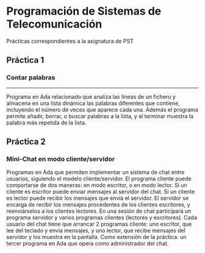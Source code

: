 # Programación de Sistemas de Telecomunicación
Prácticas correspondientes a la asignatura de PST

## Práctica 1
### Contar palabras
----
Programa en Ada relacionado que analiza las líneas de un fichero y almacena en una lista dinámica las palabras diferentes que contiene, incluyendo
el número de veces que aparece cada una. Además el programa permite añadir, borrar, o buscar palabras a la lista, y al terminar muestra la palabra más repetida de la lista.

## Práctica 2
### Mini-Chat en modo cliente/servidor

Programas en Ada que permiten implementar un sistema de chat entre usuarios, siguiendo el modelo cliente/servidor.
El programa cliente puede comportarse de dos maneras: en modo escritor, o en modo lector. Si un cliente es escritor puede enviar mensajes al servidor del chat. Si un cliente es lector puede recibir los mensajes que envía el servidor.
El servidor se encarga de recibir los mensajes procedentes de los clientes escritores, y reenviárselos a los clientes lectores.
En una sesión de chat participará un programa servidor y varios programas clientes (lectores y escritores). Cada usuario del chat tiene que arrancar 2 programas cliente: uno escritor, que lee del teclado y envía mensajes, y uno lector, que recibe mensajes del servidor y los muestra en la pantalla.
Como extensión de la práctica: un tercer programa en Ada que opera como administrador del chat.
